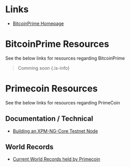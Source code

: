 <!-- TITLE: Home -->
<!-- SUBTITLE: Welcome to the Primecoin & Bitcoin Prime Community Wiki.   -->

# Links
* [BitcoinPrime Homepage](https://www.bitcoinprime.org/ "BitcoinPrime's Homepage")
# BitcoinPrime Resources
See the below links for resources regarding BitcoinPrime

> Comming soon
{.is-info}
# Primecoin Resources
See the below links for resources regarding PrimeCoin

## Documentation / Technical 
* [Building an XPM-NG-Core Testnet Node](documentation/building-primecoin-ng-core)
## World Records
* [Current World Records held by Primecoin](documentation/building-primecoin-ng-core)
